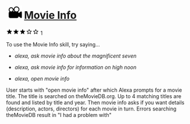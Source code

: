 # &nbsp;<img src="skill_icon" alt="Movie Info icon" width="36"> [Movie Info](http://alexa.amazon.com/#skills/amzn1.echo-sdk-ams.app.bf3a02c0-c1e6-493f-894b-94dfd6798694)
![3 stars](../../images/ic_star_black_18dp_1x.png)![3 stars](../../images/ic_star_black_18dp_1x.png)![3 stars](../../images/ic_star_black_18dp_1x.png)![3 stars](../../images/ic_star_border_black_18dp_1x.png)![3 stars](../../images/ic_star_border_black_18dp_1x.png) 1

To use the Movie Info skill, try saying...

* *alexa, ask movie info about the magnificent seven*

* *alexa, ask movie info for information on high noon*

* *alexa, open movie info*

User starts with "open movie info" after which Alexa prompts for a movie title.  The title is searched on theMovieDB.org.  Up to 4 matching titles are found and listed by title and year. Then movie info asks if you want details (description, actors, directors) for each movie in turn.   Errors searching theMovieDB result in "I had a problem with" <title>..  You can ask for help or say "repeat".  Or you can say "new movie" to restart searching another title.  You can say stop or goodbye to end the skill.

***

### Skill Details

* **Invocation Name:** movie info
* **Category:** Entertainment
* **ID:** amzn1.echo-sdk-ams.app.bf3a02c0-c1e6-493f-894b-94dfd6798694
* **ASIN:** B01BKVNMM0
* **Author:** David Flannery
* **Release Date:** February 8, 2016 @ 14:41:18
* **In-App Purchasing:** No
